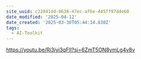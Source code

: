 ```yaml
---
site_uuid: c22041dd-8638-47ec-af6e-445ff97d4e60
date_modified: '2025-04-12'
date_created: '2025-03-30T05:44:14.830Z'
tags:
  - AI-Toolkit
---
```































https://youtu.be/Ri3iyi3qFlI?si=6ZmT5ON8ymLg4v8v
